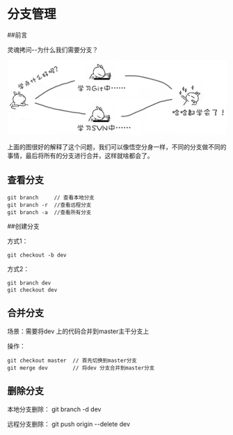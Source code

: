 # 分支管理
##前言

灵魂拷问--为什么我们需要分支？

![git-branch](images/git-branch.png)

上面的图很好的解释了这个问题，我们可以像悟空分身一样，不同的分支做不同的事情，最后将所有的分支进行合并，这样就啥都会了。

## 查看分支
	git branch     // 查看本地分支
	git branch -r  //查看远程分支
	git branch -a  //查看所有分支

##创建分支

方式1：

	git checkout -b dev

方式2：

	git branch dev 
	git checkout dev

## 合并分支
场景：需要将dev 上的代码合并到master主干分支上

操作：

	git checkout master  // 首先切换到master分支
	git merge dev		 // 将dev 分支合并到master分支

## 删除分支
本地分支删除： git branch -d dev

远程分支删除： git push origin --delete dev


